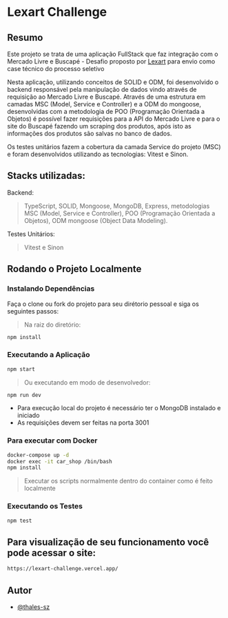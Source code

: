 # Lexart Challenge

## Resumo

Este projeto se trata de uma aplicação FullStack que faz integração com o Mercado Livre e Buscapé - Desafio proposto por [Lexart](https://lexartlabs.com/) para envio como case técnico do processo seletivo

Nesta aplicação, utilizando conceitos de SOLID e ODM, foi desenvolvido o backend responsável pela manipulação de dados vindo através de requisição ao Mercado Livre e Buscapé. Através de uma estrutura em camadas MSC (Model, Service e Controller) e a ODM do mongoose, desenvolvidas com a metodologia de POO (Programação Orientada a Objetos) é possível fazer requisições para a API do Mercado Livre e para o site do Buscapé fazendo um scraping dos produtos, após isto as informações dos produtos são salvas no banco de dados.

Os testes unitários fazem a cobertura da camada Service do projeto (MSC) e foram desenvolvidos utilizando as tecnologias: Vitest e Sinon.

## Stacks utilizadas:
Backend:
> TypeScript, SOLID, Mongoose, MongoDB, Express, metodologias MSC (Model, Service e Controller), POO (Programação Orientada a Objetos), ODM mongoose (Object Data Modeling).

Testes Unitários:
> Vitest e Sinon

## Rodando o Projeto Localmente

### Instalando Dependências

Faça o clone ou fork do projeto para seu dirétorio pessoal e siga os seguintes passos:

> Na raiz do diretório:

```bash
npm install
```

### Executando a Aplicação

```bash
npm start
```

> Ou executando em modo de desenvolvedor:

```bash
npm run dev
```

* Para execução local do projeto é necessário ter o MongoDB instalado e iniciado
* As requisições devem ser feitas na porta 3001

### Para executar com Docker

```bash
docker-compose up -d
docker exec -it car_shop /bin/bash
npm install
```

> Executar os scripts normalmente dentro do container como é feito localmente

### Executando os Testes

```bash
npm test
```

## Para visualização de seu funcionamento você pode acessar o site:

```bash
https://lexart-challenge.vercel.app/
```


## Autor

- [@thales-sz](https://www.github.com/thales-sz)
